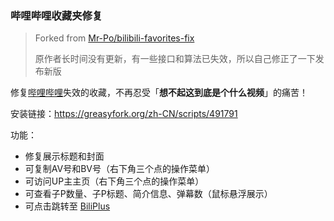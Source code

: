 ### 哔哩哔哩收藏夹修复

> Forked from [Mr-Po/bilibili-favorites-fix](https://github.com/Mr-Po/bilibili-favorites-fix)
> 
> 原作者长时间没有更新，有一些接口和算法已失效，所以自己修正了一下发布新版

修复[哔哩哔哩](https://www.bilibili.com)失效的收藏，不再忍受「**想不起这到底是个什么视频**」的痛苦！

安装链接：https://greasyfork.org/zh-CN/scripts/491791

功能：
- 修复展示标题和封面
- 可复制AV号和BV号（右下角三个点的操作菜单）
- 可访问UP主主页（右下角三个点的操作菜单）
- 可查看子P数量、子P标题、简介信息、弹幕数（鼠标悬浮展示）
- 可点击跳转至 [BiliPlus](https://www.biliplus.com/)

